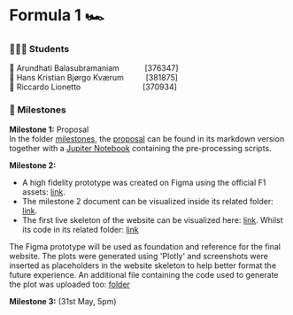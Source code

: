 # Formula 1 🏎 

### 👨‍👧‍👦 Students

🏁 Arundhati Balasubramaniam &#8195;&#8195;&#8195;[376347] <br>
🏁 Hans Kristian Bjørgo Kværum &#8195; &#8195; [381875] <br>
🏁 Riccardo Lionetto&#8195;&#8195;&#8195;&#8195;&#8195;&#8195;&#8195;&#8195;[370934] <br>

### 📍 Milestones
<b>Milestone 1:</b> Proposal <br>
In the folder [milestones](/Milestones), the [proposal](/Milestones/milestone1/Milestone1.md) can be found in its markdown version together with a [Jupiter Notebook](/Milestones/milestone1/exploratory_analysis-milestone-1.ipynb) containing the pre-processing scripts.

<b>Milestone 2:</b>
- A high fidelity prototype was created on Figma using the official F1 assets: [link](https://www.figma.com/file/EpLRh5kheMZPoa5aNmziRT/COM-480-Formula1?type=design&node-id=0%3A1&mode=design&t=oXBu31xkjUssLWXJ-1). <br>
- The milestone 2 document can be visualized inside its related folder: [link](/Milestones/milestone2/Milestone2.pdf).
- The first live skeleton of the website can be visualized here: [link](). Whilst its code in its related folder: [link](/Milestones/milestone2/website/)

The Figma prototype will be used as foundation and reference for the final website. The plots were generated using 'Plotly' and screenshots were inserted as placeholders in the website skeleton to help better format the future experience.
An additional file containing the code used to generate the plot was uploaded too: [folder](/Milestones/milestone2/milestone2-dataprep.ipynb)  


<b>Milestone 3:</b> (31st May, 5pm)
